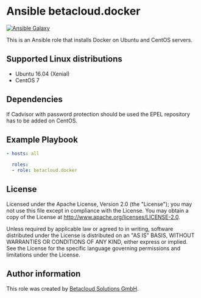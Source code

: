 # Ansible betacloud.docker

[![Ansible Galaxy](http://img.shields.io/badge/ansible--galaxy-betacloud.docker-blue.svg)](https://galaxy.ansible.com/betacloud/docker/)

This is an Ansible role that installs Docker on Ubuntu and CentOS servers.

Supported Linux distributions
-----------------------------

* Ubuntu 16.04 (Xenial)
* CentOS 7

Dependencies
------------

If Cadvisor with password protection should be used the EPEL repository has to be added on CentOS.

Example Playbook
----------------

```yml
- hosts: all

  roles:
  - role: betacloud.docker
```

License
-------

Licensed under the Apache License, Version 2.0 (the "License");
you may not use this file except in compliance with the License.
You may obtain a copy of the License at http://www.apache.org/licenses/LICENSE-2.0.

Unless required by applicable law or agreed to in writing, software
distributed under the License is distributed on an "AS IS" BASIS,
WITHOUT WARRANTIES OR CONDITIONS OF ANY KIND, either express or implied.
See the License for the specific language governing permissions and
limitations under the License.

Author information
------------------

This role was created by [Betacloud Solutions GmbH](https://betacloud-solutions.de).
